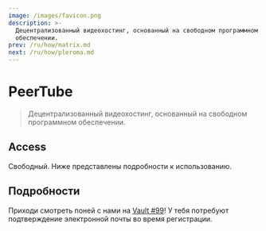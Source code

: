 ```yaml
---
image: /images/favicon.png
description: >-
  Децентрализованный видеохостинг, основанный на свободном программном
  обеспечении.
prev: /ru/how/matrix.md
next: /ru/how/pleroma.md
---
```


# PeerTube

> Децентрализованный видеохостинг, основанный на свободном программном обеспечении.

## Access

Свободный. Ниже представлены подробности к использованию.

## Подробности

Приходи смотреть поней с нами на [Vault #99](https://vault.mle.party)! У тебя потребуют подтверждение электронной почты во время регистрации.
